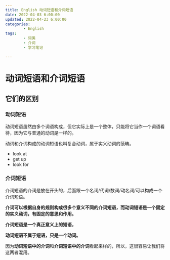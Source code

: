 ```yaml
---
title: English 动词短语和介词短语
date: 2022-04-03 6:00:00
updated: 2022-04-23 6:00:00
categories:
        - English
tags:
        - 词类
        - 介词
        - 学习笔记

---
```


# 动词短语和介词短语

## 它们的区别

### 动词短语

动词短语虽然由多个词语构成，但它实际上是一个整体，只能将它当作一个词语看待，因为它与普通的动词是一样的。

动词和介词构成的动词短语也叫复合动词，属于实义动词的范畴。

- look at
- get up
- look for

### 介词短语

介词短语的介词是放在开头的，后面跟一个名词/代词/数词/动名词/可以构成一个介词短语。

**介词可以根据自身的规则构成很多个意义不同的介词短语，而动词短语是一个固定的实义动词，有固定的意思和作用。**

**介词短语是一个真正意义上的短语，**

**动词短语不属于短语，只是一个动词。**

因为**动词短语中的介词**和**介词短语中的介词**看起来样的，所以，这很容易让我们将这两者混用。



